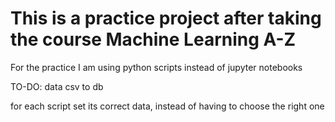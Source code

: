 # This is a practice project after taking the course Machine Learning A-Z
For the practice I am using python scripts instead of jupyter notebooks


TO-DO:
data csv to db

for each script set its correct data, instead of having to choose the right one
